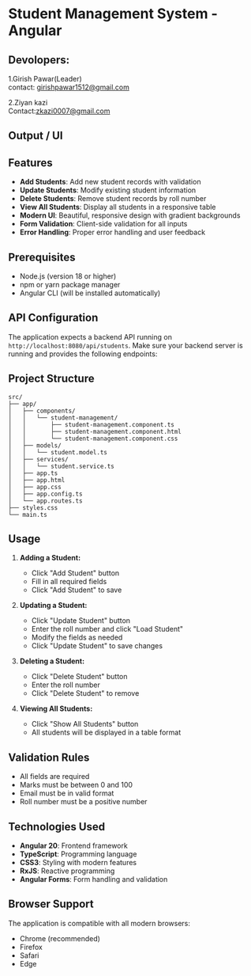 # Student Management System - Angular

## Devolopers:  

   1.Girish Pawar(Leader)                                                                                                                    
      contact: girishpawar1512@gmail.com

   2.Ziyan kazi                                                                                                                                      
      Contact:zkazi0007@gmail.com

## Output / UI 

## Features

- **Add Students**: Add new student records with validation
- **Update Students**: Modify existing student information
- **Delete Students**: Remove student records by roll number
- **View All Students**: Display all students in a responsive table
- **Modern UI**: Beautiful, responsive design with gradient backgrounds
- **Form Validation**: Client-side validation for all inputs
- **Error Handling**: Proper error handling and user feedback

## Prerequisites

- Node.js (version 18 or higher)
- npm or yarn package manager
- Angular CLI (will be installed automatically)



## API Configuration

The application expects a backend API running on `http://localhost:8080/api/students`. Make sure your backend server is running and provides the following endpoints:

## Project Structure

```
src/
├── app/
│   ├── components/
│   │   └── student-management/
│   │       ├── student-management.component.ts
│   │       ├── student-management.component.html
│   │       └── student-management.component.css
│   ├── models/
│   │   └── student.model.ts
│   ├── services/
│   │   └── student.service.ts
│   ├── app.ts
│   ├── app.html
│   ├── app.css
│   ├── app.config.ts
│   └── app.routes.ts
├── styles.css
└── main.ts
```


## Usage

1. **Adding a Student:**
   - Click "Add Student" button
   - Fill in all required fields
   - Click "Add Student" to save

2. **Updating a Student:**
   - Click "Update Student" button
   - Enter the roll number and click "Load Student"
   - Modify the fields as needed
   - Click "Update Student" to save changes

3. **Deleting a Student:**
   - Click "Delete Student" button
   - Enter the roll number
   - Click "Delete Student" to remove

4. **Viewing All Students:**
   - Click "Show All Students" button
   - All students will be displayed in a table format

## Validation Rules

- All fields are required
- Marks must be between 0 and 100
- Email must be in valid format
- Roll number must be a positive number

## Technologies Used

- **Angular 20**: Frontend framework
- **TypeScript**: Programming language
- **CSS3**: Styling with modern features
- **RxJS**: Reactive programming
- **Angular Forms**: Form handling and validation

## Browser Support

The application is compatible with all modern browsers:
- Chrome (recommended)
- Firefox
- Safari
- Edge



